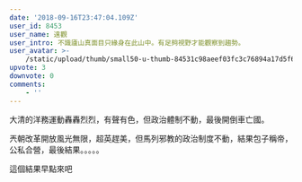 ```yaml
---
date: '2018-09-16T23:47:04.109Z'
user_id: 8453
user_name: 遠觀
user_intro: 不識廬山真面目只緣身在此山中。有足夠視野才能觀察到趨勢。
user_avatar: >-
    /static/upload/thumb/small50-u-thumb-84531c98aeef03fc3c76894a17d5f6ab62f5a0a3a237.png
upvote: 3
downvote: 0
comments:
    - ''
---
```


大清的洋務運動轟轟烈烈，有聲有色，但政治體制不動，最後開倒車亡國。

兲朝改革開放風光無限，超英趕美，但馬列邪教的政治制度不動，結果包子稱帝，公私合營，最後結果。。。。。

這個結果早點來吧
